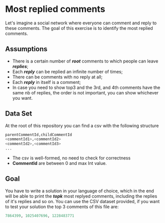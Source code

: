 # Most replied comments

Let's imagine a social network where everyone can comment and reply to these comments. The goal of this exercise is to identify the most replied comments. 


## Assumptions

- There is a certain number of ***root*** comments to which people can leave ***replies***;
- Each ***reply*** can be replied an infinite number of times;
- There can be comments with no reply at all;
- Each ***reply*** in itself is a comment;
- In case you need to show top3 and the 3rd, and 4th comments have the same nb of replies, the order is not important, you can show whichever you want.


## Data Set
At the root of this repository you can find a csv with the following structure

```python
parentCommentId,childCommentId
<commentId1>,<commentId2>
<commentId2>,<commentId3>
...

```
- The csv is well-formed, no need to check for correctness
- **CommentId** are between 0 and max Int value.


## Goal
You have to write a solution in your language of choice, which in the end will be able to print the ***topk*** most replyed comments, including the replies of it's replies and so on. You can use the CSV dataset provided, if you want to test your solution the top 3 comments of this file are:

```python
7864399, 1025407696, 1228483771

```
